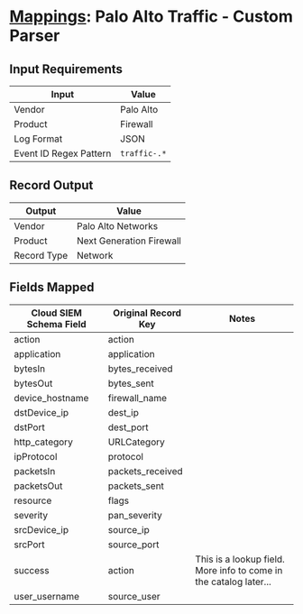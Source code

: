 # [Mappings](README.md): Palo Alto Traffic - Custom Parser

## Input Requirements

|Input|Value|
|-----|-----|
|Vendor|Palo Alto|
|Product|Firewall|
|Log Format|JSON|
|Event ID Regex Pattern|`traffic-.*`|

## Record Output

|Output|Value|
|------|-----|
|Vendor|Palo Alto Networks|
|Product|Next Generation Firewall|
|Record Type|Network|

## Fields Mapped

|Cloud SIEM Schema Field|Original Record Key|Notes|
|-----------------------|-------------------|-----|
|action|action||
|application|application||
|bytesIn|bytes_received||
|bytesOut|bytes_sent||
|device_hostname|firewall_name||
|dstDevice_ip|dest_ip||
|dstPort|dest_port||
|http_category|URLCategory||
|ipProtocol|protocol||
|packetsIn|packets_received||
|packetsOut|packets_sent||
|resource|flags||
|severity|pan_severity||
|srcDevice_ip|source_ip||
|srcPort|source_port||
|success|action|This is a lookup field. More info to come in the catalog later...|
|user_username|source_user||

